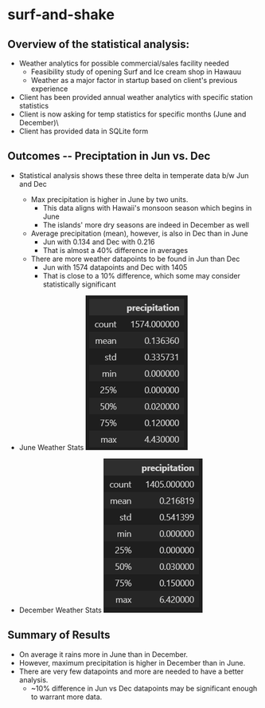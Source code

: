# surf-and-shake

## Overview of the statistical analysis:

* Weather analytics for possible commercial/sales facility needed
    * Feasibility study of opening Surf and Ice cream shop in Hawauu
    * Weather as a major factor in startup based on client's previous experience
* Client has been provided annual weather analytics with specific station statistics
* Client is now asking for temp statistics for specific months (June and December)\
* Client has provided data in SQLite form

## Outcomes -- Preciptation in Jun vs. Dec
* Statistical analysis shows these three delta in temperate data b/w Jun and Dec
    * Max precipitation is higher in June by two units. 
        * This data aligns with Hawaii's monsoon season which begins in June
        * The islands' more dry seasons are indeed in December as well
    * Average precipitation (mean), however, is also in Dec than in June
        * Jun with 0.134 and Dec with 0.216
        * That is almost a 40% difference in averages
    * There are more weather datapoints to be found in Jun than Dec
        * Jun with 1574 datapoints and Dec with 1405
        * That is close to a 10% difference, which some may consider statistically significant

* June Weather Stats
![Jun_Weather_Stats](https://github.com/nabilram/surf-and-shake/blob/main/resources/june_temps.PNG)

* December Weather Stats
![Dec_Weather_Stats](https://github.com/nabilram/surf-and-shake/blob/main/resources/dec_temps.PNG)

        
## Summary of Results
* On average it rains more in June than in December.
* However, maximum precipitation is higher in December than in June.
* There are very few datapoints and more are needed to have a better analysis. 
    * ~10% difference in Jun vs Dec datapoints may be significant enough to warrant more data.